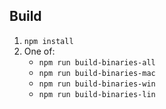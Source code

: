 ## Build
1. `npm install`
2. One of:
    - `npm run build-binaries-all`
    - `npm run build-binaries-mac`
    - `npm run build-binaries-win`
    - `npm run build-binaries-lin`
